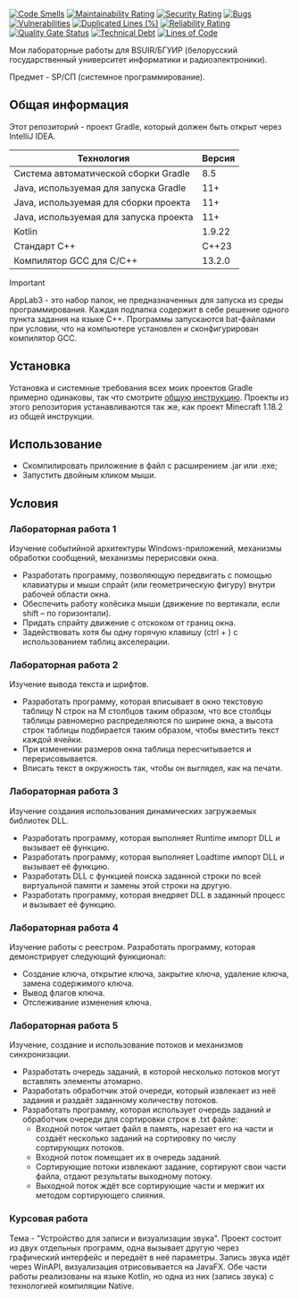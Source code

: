 [![Code Smells](https://sonarcloud.io/api/project_badges/measure?project=Hummel009_UN-ION-Discord-Bot&metric=code_smells)](https://sonarcloud.io/summary/overall?id=Hummel009_UN-ION-Discord-Bot)
[![Maintainability Rating](https://sonarcloud.io/api/project_badges/measure?project=Hummel009_UN-ION-Discord-Bot&metric=sqale_rating)](https://sonarcloud.io/summary/overall?id=Hummel009_UN-ION-Discord-Bot)
[![Security Rating](https://sonarcloud.io/api/project_badges/measure?project=Hummel009_UN-ION-Discord-Bot&metric=security_rating)](https://sonarcloud.io/summary/overall?id=Hummel009_UN-ION-Discord-Bot)
[![Bugs](https://sonarcloud.io/api/project_badges/measure?project=Hummel009_UN-ION-Discord-Bot&metric=bugs)](https://sonarcloud.io/summary/overall?id=Hummel009_UN-ION-Discord-Bot)
[![Vulnerabilities](https://sonarcloud.io/api/project_badges/measure?project=Hummel009_UN-ION-Discord-Bot&metric=vulnerabilities)](https://sonarcloud.io/summary/overall?id=Hummel009_UN-ION-Discord-Bot)
[![Duplicated Lines (%)](https://sonarcloud.io/api/project_badges/measure?project=Hummel009_UN-ION-Discord-Bot&metric=duplicated_lines_density)](https://sonarcloud.io/summary/overall?id=Hummel009_UN-ION-Discord-Bot)
[![Reliability Rating](https://sonarcloud.io/api/project_badges/measure?project=Hummel009_UN-ION-Discord-Bot&metric=reliability_rating)](https://sonarcloud.io/summary/overall?id=Hummel009_UN-ION-Discord-Bot)
[![Quality Gate Status](https://sonarcloud.io/api/project_badges/measure?project=Hummel009_UN-ION-Discord-Bot&metric=alert_status)](https://sonarcloud.io/summary/overall?id=Hummel009_UN-ION-Discord-Bot)
[![Technical Debt](https://sonarcloud.io/api/project_badges/measure?project=Hummel009_UN-ION-Discord-Bot&metric=sqale_index)](https://sonarcloud.io/summary/overall?id=Hummel009_UN-ION-Discord-Bot)
[![Lines of Code](https://sonarcloud.io/api/project_badges/measure?project=Hummel009_UN-ION-Discord-Bot&metric=ncloc)](https://sonarcloud.io/summary/overall?id=Hummel009_UN-ION-Discord-Bot)

Мои лабораторные работы для BSUIR/БГУИР (белорусский государственный университет информатики и радиоэлектроники).

Предмет - SP/СП (системное программирование).

## Общая информация

Этот репозиторий - проект Gradle, который должен быть открыт через IntelliJ IDEA.

| Технология                             | Версия |
|----------------------------------------|--------|
| Система автоматической сборки Gradle   | 8.5    |
| Java, используемая для запуска Gradle  | 11+    |
| Java, используемая для сборки проекта  | 11+    |
| Java, используемая для запуска проекта | 11+    |
| Kotlin                                 | 1.9.22 |
| Стандарт C++                           | C++23  |
| Компилятор GCC для C/C++               | 13.2.0 |

> [!IMPORTANT]  
> AppLab3 - это набор папок, не предназначенных для запуска из среды программирования. Каждая подпапка содержит в себе решение одного пункта задания на языке С++. Программы запускаются bat-файлами при условии, что на компьютере установлен и сконфигурирован компилятор GCC.

## Установка

Установка и системные требования всех моих проектов Gradle примерно одинаковы, так что смотрите [общую инструкцию](https://github.com/Hummel009/The-Rings-of-Power#readme). Проекты из этого репозитория устанавливаются так же, как проект Minecraft 1.18.2 из общей инструкции.

## Использование

* Скомпилировать приложение в файл с расширением .jar или .exe;
* Запустить двойным кликом мыши.

## Условия

### Лабораторная работа 1

Изучение событийной архитектуры Windows-приложений, механизмы обработки сообщений, механизмы перерисовки окна.

* Разработать программу, позволяющую передвигать с помощью клавиатуры и мыши спрайт (или геометрическую фигуру) внутри рабочей области окна.
* Обеспечить работу колёсика мыши (движение по вертикали, если shift – по горизонтали).
* Придать спрайту движение с отскоком от границ окна.
* Задействовать хотя бы одну горячую клавишу (ctrl + <smth>) с использованием таблиц акселерации.

### Лабораторная работа 2

Изучение вывода текста и шрифтов.

* Разработать программу, которая вписывает в окно текстовую таблицу N строк на M столбцов таким образом, что все столбцы таблицы равномерно распределяются по ширине окна, а высота строк таблицы подбирается таким образом, чтобы вместить текст каждой ячейки.
* При изменении размеров окна таблица пересчитывается и перерисовывается.
* Вписать текст в окружность так, чтобы он выглядел, как на печати.

### Лабораторная работа 3

Изучение создания использования динамических загружаемых библиотек DLL.

* Разработать программу, которая выполняет Runtime импорт DLL и вызывает её функцию.
* Разработать программу, которая выполняет Loadtime импорт DLL и вызывает её функцию.
* Разработать DLL с функцией поиска заданной строки по всей виртуальной памяти и замены этой строки на другую.
* Разработать программу, которая внедряет DLL в заданный процесс и вызывает её функцию.

### Лабораторная работа 4

Изучение работы с реестром. Разработать программу, которая демонстрирует следующий функционал:

* Создание ключа, открытие ключа, закрытие ключа, удаление ключа, замена содержимого ключа.
* Вывод флагов ключа.
* Отслеживание изменения ключа.

### Лабораторная работа 5

Изучение, создание и использование потоков и механизмов синхронизации.

* Разработать очередь заданий, в которой несколько потоков могут вставлять элементы атомарно.
* Разработать обработчик этой очереди, который извлекает из неё задания и раздаёт заданному количеству потоков.
* Разработать программу, которая использует очередь заданий и обработчик очереди для сортировки строк в .txt файле:
  * Входной поток читает файл в память, нарезает его на части и создаёт несколько заданий на сортировку по числу сортирующих потоков.
  * Входной поток помещает их в очередь заданий.
  * Сортирующие потоки извлекают задание, сортируют свои части файла, отдают результаты выходному потоку.
  * Выходной поток ждёт все сортирующие части и мержит их методом сортирующего слияния.

### Курсовая работа

Тема - "Устройство для записи и визуализации звука". Проект состоит из двух отдельных программ, одна вызывает другую через графический интерфейс и передаёт в неё параметры. Запись звука идёт через WinAPI, визуализация отрисовывается на JavaFX. Обе части работы реализованы на языке Kotlin, но одна из них (запись звука) с технологией компиляции Native.
